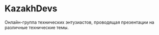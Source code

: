# KazakhDevs
Oнлайн-группа технических энтузиастов, проводящая презентации на различные технические темы. 
